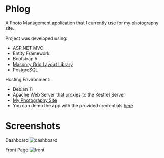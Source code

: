 # Phlog
A Photo Management application that I currently use for my photography site.

Project was developed using:
- ASP.NET MVC
- Entity Framework
- Bootstrap 5
- [Masonry Grid Layout Library](https://masonry.desandro.com/)
- PostgreSQL


Hosting Environment:
- Debian 11
- Apache Web Server that proxies to the Kestrel Server
- [My Photography Site](http://www.samphal.com)
- You can demo the app with the provided credentials [here](http://phlogdemo.samphal.com/admin)

# Screenshots
Dashboard
![dashboard](https://user-images.githubusercontent.com/111925825/210405248-07ced1a3-ed9d-4abe-9106-d82707ec13c9.jpg)

Front Page
![front](https://user-images.githubusercontent.com/111925825/210410676-97476625-4c4d-4422-bc19-5504f04aa112.jpg)


